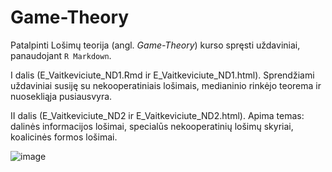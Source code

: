 # Game-Theory

Patalpinti Lošimų teorija (angl. *Game-Theory*) kurso spręsti uždaviniai, panaudojant `R Markdown`.

I dalis (E_Vaitkeviciute_ND1.Rmd ir E_Vaitkeviciute_ND1.html). Sprendžiami uždaviniai susiję su nekooperatiniais lošimais, medianinio rinkėjo teorema ir nuosekliąja pusiausvyra.

II dalis (E_Vaitkeviciute_ND2 ir E_Vaitkeviciute_ND2.html). Apima temas: dalinės informacijos lošimai, specialūs nekooperatinių lošimų skyriai, koalicinės formos lošimai.

![image](https://github.com/user-attachments/assets/d66e5cd5-3cc9-425f-ad62-240ace1e503a)

